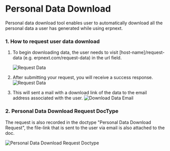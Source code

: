 <!--add breadcrumbs-->

# Personal Data Download

Personal data download tool enables user to automatically download all the personal data a user has generated while using erpnext.

### 1. How to request user data download

1. To begin downloading data, the user needs to visit [host-name]/request-data (e.g. erpnext.com/request-data) in the url field.

    <img class="screenshot" alt="Request Data" src="{{docs_base_url}}/assets/img/setup/personal-data-download-request/request-data-webform.png">

2. After submitting your request, you will receive a success response.
    <img class="screenshot" alt="Request Data" src="{{docs_base_url}}/assets/img/setup/personal-data-download-request/download-request-succes.png">

3. This will sent a mail with a download link of the data to the email address associated with the user.
    <img class="screenshot" alt="Download Data Email" src="{{docs_base_url}}/assets/img/setup/personal-data-download-request/download-data-email.png">

### 2. Personal Data Download Request DocType

The request is also recorded in the doctype "Personal Data Download Request", the file-link that is sent to the user via email is also attached to the doc.

<img class="screenshot" alt="Personal Data Download Request Doctype" src="{{docs_base_url}}/assets/img/setup/personal-data-download-request/personal-data-download-request-doctype.png">